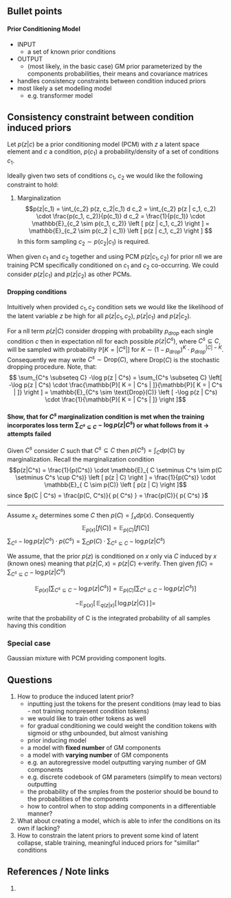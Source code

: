 
## Bullet points
#### Prior Conditioning Model
- INPUT
	- a set of known prior conditions
- OUTPUT
	- (most likely, in the basic case) GM prior parameterized by the components probabilities, their means and covariance matrices
- handles consistency constraints between condition induced priors
- most likely a set modelling model
	- e.g. transformer model

## Consistency constraint between condition induced priors
Let $p(z|c)$ be a prior conditioning model (PCM) with $z$ a latent space element and $c$ a condition, $p(c_1)$ a probability/density of a set of conditions $c_1$. 

Ideally given two sets of conditions $c_1$, $c_2$  we would like the following constraint to hold:
1. Marginalization
$$p(z|c_1) = \int_{c_2} p(z, c_2|c_1) d c_2 = \int_{c_2} p(z | c_1, c_2) \cdot \frac{p(c_1, c_2)}{p(c_1)} d c_2 = \frac{1}{p(c_1)} \cdot \mathbb{E}_{c_2 \sim p(c_1, c_2)} \left [ p(z | c_1, c_2) \right ] = \mathbb{E}_{c_2 \sim p(c_2 | c_1)} \left [ p(z | c_1, c_2) \right ] $$
In this form sampling $c_2 \sim p(c_2 | c_1)$ is required.

When given $c_1$ and $c_2$ together and using PCM $p( z | c_1, c_2)$ for prior nll we are training PCM specifically conditioned on $c_1$ and $c_2$ co-occurring. We could consider $p( z | c_1)$ and $p( z | c_2)$ as other PCMs.
#### Dropping conditions
Intuitively when provided $c_1, c_2$ condition sets we would like the likelihood of the latent variable $z$ be high for all $p( z | c_1, c_2)$, $p( z | c_1)$ and $p( z | c_2)$.

For a nll term $p(z|C)$ consider dropping with probability $p_{drop}$ each single condition $c$ then in expectation nll for each possible $p(z | C^s)$, where $C^s \subseteq C$, will be sampled with probability $\mathbb{P}[ K = | C^s | ]$ for $K \sim  (1 - p_{drop})^K \cdot p_{drop}^{| C | - K}$. Consequently we may write $C^s \sim \text{Drop}(C)$, where $\text{Drop}(C)$ is the stochastic dropping procedure. Note, that:
$$ \sum_{C^s \subseteq C} -\log p(z | C^s) =  \sum_{C^s \subseteq C} \left[ -\log p(z | C^s) \cdot \frac{\mathbb{P}[ K = | C^s | ]}{\mathbb{P}[ K = | C^s | ]} \right ] = \mathbb{E}_{C^s \sim \text{Drop}(C)} \left [ -\log p(z | C^s) \cdot \frac{1}{\mathbb{P}[ K = | C^s | ]} \right ]$$

#### Show, that for $C^s$ marginalization condition is met when the training incorporates loss term $\sum_{C^s \subseteq C} -\log p(z | C^s)$ or what follows from it -> attempts failed

Given $C^s$ consider $C$ such that $C^s \subseteq C$ then $p(C^s) = \int_C d p(C)$ by marginalization.
Recall the marginalization condition $$p(z|C^s) = \frac{1}{p(C^s)} \cdot \mathbb{E}_{ C \setminus C^s \sim p(C \setminus C^s \cup C^s)} \left [ p(z | C) \right ] = \frac{1}{p(C^s)} \cdot \mathbb{E}_{ C \sim p(C)} \left [ p(z | C) \right ]$$since $p(C | C^s) = \frac{p(C, C^s)}{ p( C^s) } = \frac{p(C)}{ p( C^s) }$ 

---
Assume $x_c$ determines some $C$ then $p(C) = \int_{x} d p(x)$. Consequently $$\mathbb{E}_{p(x)} [ f(C) ] = \mathbb{E}_{p(C)} [ f(C) ]$$
$\sum_{C^s} - \log p(z | C^s) \cdot p(C^s) = \sum_{C} p(C) \cdot \sum_{C^s \subseteq C} - \log p(z | C^s)$

We assume, that the prior $p(z)$ is conditioned on $x$ only via $C$ induced by $x$ (known ones) meaning that $p(z|C, x) = p(z|C)$ <-verify. Then given $f(C) = \sum_{C^s \subseteq C} - \log p(z | C^s)$

$$\mathbb{E}_{p(x)} [ \sum_{C^s \subseteq C} - \log p(z | C^s) ] = \mathbb{E}_{p(C)} \left[ \sum_{C^s \subseteq C} - \log p(z | C^s) \right ]$$

$$ -\mathbb{E}_{p(x)} \left [ \, \mathbb{E}_{q(z | x)} \left [ \, \log p(z | C) \, \right ] \, \right ] = $$

write that the probability of C is the integrated probability of all samples having this condition


### Special case
Gaussian mixture with PCM providing component logits.
## Questions
1. How to produce the induced latent prior? 
	- inputting just the tokens for the present conditions (may lead to bias - not training nonpresent condition tokens)
	- we would like to train other tokens as well
	- for gradual conditioning we could weight the condition tokens with sigmoid or sthg unbounded, but almost vanishing
	- prior inducing model
	- a model with **fixed number** of GM components
	- a model with **varying number** of GM components
	- e.g. an autoregressive model outputting varying number of GM components
	- e.g. discrete codebook of GM parameters (simplify to mean vectors) outputting
	- the probability of the smples from the posterior should be bound to the probabilities of the components
	- how to control when to stop adding components in a differentiable manner?
2. What about creating a model, which is able to infer the conditions on its own if lacking?
3. How to  constrain the latent priors to prevent some kind of latent collapse, stable training, meaningful induced priors for "simillar" conditions

## References / Note links
1. 